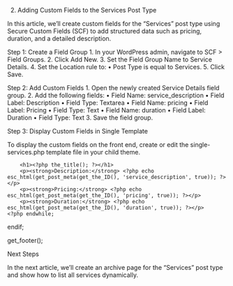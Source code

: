 2. Adding Custom Fields to the Services Post Type

In this article, we’ll create custom fields for the “Services” post type using Secure Custom Fields (SCF) to add structured data such as pricing, duration, and a detailed description.

Step 1: Create a Field Group
	1.	In your WordPress admin, navigate to SCF > Field Groups.
	2.	Click Add New.
	3.	Set the Field Group Name to Service Details.
	4.	Set the Location rule to:
	•	Post Type is equal to Services.
	5.	Click Save.

Step 2: Add Custom Fields
	1.	Open the newly created Service Details field group.
	2.	Add the following fields:
	•	Field Name: service_description
	•	Field Label: Description
	•	Field Type: Textarea
	•	Field Name: pricing
	•	Field Label: Pricing
	•	Field Type: Text
	•	Field Name: duration
	•	Field Label: Duration
	•	Field Type: Text
	3.	Save the field group.

Step 3: Display Custom Fields in Single Template

To display the custom fields on the front end, create or edit the single-services.php template file in your child theme.

<?php
get_header();

if (have_posts()) :
    while (have_posts()) : the_post(); ?>
        <h1><?php the_title(); ?></h1>
        <p><strong>Description:</strong> <?php echo esc_html(get_post_meta(get_the_ID(), 'service_description', true)); ?></p>
        <p><strong>Pricing:</strong> <?php echo esc_html(get_post_meta(get_the_ID(), 'pricing', true)); ?></p>
        <p><strong>Duration:</strong> <?php echo esc_html(get_post_meta(get_the_ID(), 'duration', true)); ?></p>
    <?php endwhile;
endif;

get_footer();

Next Steps

In the next article, we’ll create an archive page for the “Services” post type and show how to list all services dynamically.